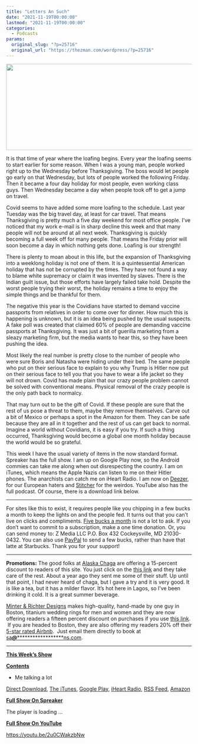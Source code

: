 ```yaml
---
title: "Letters An Such"
date: "2021-11-19T00:00:00"
lastmod: "2021-11-19T00:00:00"
categories:
  - Podcasts
params:
  original_slug: "?p=25716"
  original_url: "https://thezman.com/wordpress/?p=25716"
---
```


[<img
src="http://thezman.com/wordpress/wp-content/uploads/2018/01/Power-Hour.png"
decoding="async" width="600" height="233" />](http://thezman.com/wordpress/wp-content/uploads/2018/01/Power-Hour.png)

It is that time of year where the loafing begins. Every year the loafing
seems to start earlier for some reason. When I was a young man, people
worked right up to the Wednesday before Thanksgiving. The boss would let
people go early on that Wednesday, but lots of people worked the
following Friday. Then it became a four day holiday for most people,
even working class guys. Then Wednesday became a day when people took
off to get a jump on travel.

Covid seems to have added some more loafing to the schedule. Last year
Tuesday was the big travel day, at least for car travel. That means
Thanksgiving is pretty much a five day weekend for most office people.
I’ve noticed that my work e-mail is in sharp decline this week and that
many people will not be around at all next week. Thanksgiving is quickly
becoming a full week off for many people. That means the Friday prior
will soon become a day in which nothing gets done. Loafing is our
strength!

There is plenty to moan about in this life, but the expansion of
Thanksgiving into a weeklong holiday is not one of them. It is a
quintessential American holiday that has not be corrupted by the times.
They have not found a way to blame white supremacy or claim it was
invented by slaves. There is the Indian guilt issue, but those efforts
have largely failed take hold. Despite the worst people trying their
worst, the holiday remains a time to enjoy the simple things and be
thankful for them.

The negative this year is the Covidians have started to demand vaccine
passports from relatives in order to come over for dinner. How much this
is happening is unknown, but it is an idea being pushed by the usual
suspects. A fake poll was created that claimed 60% of people are
demanding vaccine passports at Thanksgiving. It was just a bit of
guerilla marketing from a sleazy marketing firm, but the media wants to
hear this, so they have been pushing the idea.

Most likely the real number is pretty close to the number of people who
were sure Boris and Natasha were hiding under their bed. The same people
who put on their serious face to explain to you why Trump is Hitler now
put on their serious face to tell you that you have to wear a life
jacket so they will not drown. Covid has made plain that our crazy
people problem cannot be solved with conventional means. Physical
removal of the crazy people is the only path back to normalcy.

That may turn out to be the gift of Covid. If these people are sure that
the rest of us pose a threat to them, maybe they remove themselves.
Carve out a bit of Mexico or perhaps a spot in the Amazon for them. They
can be safe because they are all in it together and the rest of us can
get back to normal. Imagine a world without Covidians, it is easy if you
try. If such a thing occurred, Thanksgiving would become a global one
month holiday because the world would be so grateful.

This week I have the usual variety of items in the now standard format.
Spreaker has the full show. I am up on Google Play now, so the Android
commies can take me along when out disrespecting the country. I am on
iTunes, which means the Apple Nazis can listen to me on their Hitler
phones. The anarchists can catch me on iHeart Radio. I am now on
<a href="https://www.deezer.com/show/623032" rel="noopener noreferrer"
target="_blank">Deezer</a>, for our European haters and <a
href="https://www.stitcher.com/podcast/the-z-blog-power-hour?refid=stpr"
rel="noopener noreferrer" target="_blank">Stitcher</a> for the weirdos.
YouTube also has the full podcast. Of course, there is a download link
below.

------------------------------------------------------------------------

For sites like this to exist, it requires people like you chipping in a
few bucks a month to keep the lights on and the people fed. It turns out
that you can’t live on clicks and compliments.
<a href="https://www.subscribestar.com/the-z-blog"
rel="noopener noreferrer" target="_blank">Five bucks a month</a> is not
a lot to ask. If you don’t want to commit to a subscription, make a one
time donation. Or, you can send money to: Z Media LLC P.O. Box 432
Cockeysville, MD 21030-0432. You can also use <a
href="https://www.paypal.com/cgi-bin/webscr?cmd=_s-xclick&amp;hosted_button_id=UDAS2Q8JYA6CN&amp;source=url"
rel="noopener noreferrer" target="_blank">PayPal</a> to send a few
bucks, rather than have that latte at Starbucks. Thank you for your
support!

------------------------------------------------------------------------

**Promotions:** The good folks at
<a href="https://alaskachaga.us/" rel="noopener noreferrer"
target="_blank">Alaska Chaga</a> are offering a 15-percent discount to
readers of this site. You just click on the
<a href="https://alaskachaga.us/discount/ZMAN" rel="noopener noreferrer"
target="_blank">this link</a> and they take care of the rest. About a
year ago they sent me some of their stuff. Up until that point, I had
never heard of chaga, but I gave a try and it is very good. It is like a
tea, but it has a milder flavor. It’s hot here in Lagos, so I’ve been
drinking it cold. It is a great summer beverage.

<a href="https://www.minterandrichterdesigns.com/"
rel="noreferrer nofollow noopener" target="_blank">Minter &amp; Richter
Designs</a> makes high-quality, hand-made by one guy in Boston, titanium
wedding rings for men and women and they are now offering readers a
fifteen percent discount on purchases if you use
<a href="https://www.minterandrichterdesigns.com/discount/ZMAN"
rel="noreferrer nofollow noopener" target="_blank">this link</a>. 
 <span class="highlight"><span class="colour"><span class="font"><span class="size">If
you are headed to Boston, they are also offering my readers 20% off
their <a
href="https://www.airbnb.com/users/7988017/listings?user_id=7988017&amp;s=3"
rel="noopener noreferrer" target="_blank">5-star rated Airbnb</a>.  Just
email them directly to book at
<a href="mailto:sa***@*********************ns.com"
data-original-string="t2/sT3IqjbBzYqjoFCMYww==cb7qOwiF+gugEmMNr5vs+c+vvtbvHufugV7abqHxexUDGxraRfJOv4PX3g0fDgbHcuF"><span
class="apbct-email-encoder"
data-original-string="4n/gk88oWpsteHUey8r63g==cb78STttEN+BoVkRvEafJ66KqBj9cnqIu3VXap20tXyzlIs94GbIaLQy10+xyIKCIE+"
title="This contact has been encoded by Anti-Spam by CleanTalk. Click to decode. To finish the decoding make sure that JavaScript is enabled in your browser.">sa<span
class="apbct-blur">***</span>@<span
class="apbct-blur">*********************</span>ns.com</span></a>.</span></span></span></span>

------------------------------------------------------------------------

**<u>This Week’s Show</u>**

**<u>Contents</u>**

-   Me talking a lot

<a href="https://api.spreaker.com/v2/episodes/47548269/download.mp3"
rel="noopener" target="_blank">Direct Download</a>, <a
href="https://itunes.apple.com/us/podcast/the-z-blog-power-hour/id1262799640?mt=2"
rel="noopener noreferrer" target="_blank">The iTunes</a>, <a
href="https://podcasts.google.com/?feed=aHR0cHM6Ly93d3cuc3ByZWFrZXIuY29tL3Nob3cvMjU4OTY1Ny9lcGlzb2Rlcy9mZWVk"
rel="noopener noreferrer" target="_blank">Google Play</a>, <a href="https://www.iheart.com/podcast/the-z-blog-power-hour-29246491/"
rel="noopener noreferrer" target="_blank">iHeart Radio,</a>
<a href="https://www.spreaker.com/show/2589657/episodes/feed"
rel="noopener noreferrer" target="_blank">RSS Feed</a>, <a
href="https://music.amazon.com/podcasts/0d8bc343-742c-40fe-95c8-616ccf4cf1fa/The-Z-Blog-Power-Hour"
rel="noopener noreferrer" target="_blank">Amazon</a>

**<u>Full Show On Spreaker</u>**

The player is loading ...

<span class="widget_spinner dark"></span>

**<u>Full Show On YouTube</u>**

https://youtu.be/2u0CWakzbNw
